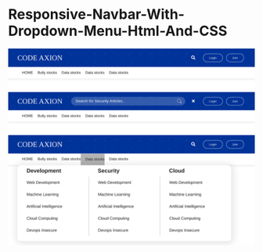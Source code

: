# Responsive-Navbar-With-Dropdown-Menu-Html-And-CSS

<img src="images/noinput.png " >

<img src="images/withinput.png">

<img src="images/1.png">
